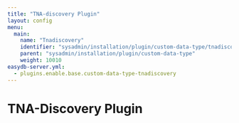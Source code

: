 ```yaml
---
title: "TNA-discovery Plugin"
layout: config
menu:
  main:
    name: "Tnadiscovery"
    identifier: "sysadmin/installation/plugin/custom-data-type/tnadiscovery"
    parent: "sysadmin/installation/plugin/custom-data-type"
    weight: 10010
easydb-server.yml:
  - plugins.enable.base.custom-data-type-tnadiscovery
---
```

# TNA-Discovery Plugin